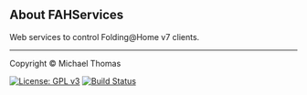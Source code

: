 <!--
  #%L
  This file is part of FAHServices.
  %%
  Copyright (C) 2014 - 2018 Mike Thomas <mikepthomas@outlook.com>
  %%
  This program is free software: you can redistribute it and/or modify
  it under the terms of the GNU General Public License as
  published by the Free Software Foundation, either version 3 of the
  License, or (at your option) any later version.
  
  This program is distributed in the hope that it will be useful,
  but WITHOUT ANY WARRANTY; without even the implied warranty of
  MERCHANTABILITY or FITNESS FOR A PARTICULAR PURPOSE.  See the
  GNU General Public License for more details.
  
  You should have received a copy of the GNU General Public
  License along with this program.  If not, see
  <http://www.gnu.org/licenses/gpl-3.0.html>.
  #L%
-->

## About FAHServices

Web services to control Folding@Home v7 clients.

_________________________________________________________________________________

Copyright &copy; Michael Thomas

[![License: GPL v3](https://img.shields.io/badge/License-GPL%20v3-blue.svg)](https://www.gnu.org/licenses/gpl-3.0)
[![Build Status](https://travis-ci.org/mikepthomas/fahservices.svg?branch=develop)](https://travis-ci.org/mikepthomas/fahservices)
